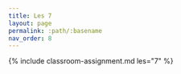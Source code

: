 ```yaml
---
title: Les 7
layout: page
permalink: :path/:basename
nav_order: 8
---
```


{% include classroom-assignment.md les="7" %}





